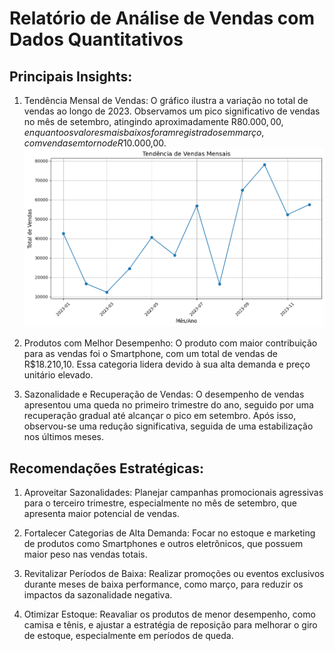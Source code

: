# Relatório de Análise de Vendas com Dados Quantitativos

## Principais Insights:

1. Tendência Mensal de Vendas: O gráfico ilustra a variação no total de vendas ao longo de 2023. Observamos um pico significativo de vendas no mês de setembro, atingindo aproximadamente R$80.000,00, enquanto os valores mais baixos foram registrados em março, com vendas em torno de R$10.000,00.
![resultado 2023-1 a 2023-12](image.png)

2. Produtos com Melhor Desempenho: O produto com maior contribuição para as vendas foi o Smartphone, com um total de vendas de R$18.210,10. Essa categoria lidera devido à sua alta demanda e preço unitário elevado.

3. Sazonalidade e Recuperação de Vendas: O desempenho de vendas apresentou uma queda no primeiro trimestre do ano, seguido por uma recuperação gradual até alcançar o pico em setembro. Após isso, observou-se uma redução significativa, seguida de uma estabilização nos últimos meses.

## Recomendações Estratégicas:

1. Aproveitar Sazonalidades: Planejar campanhas promocionais agressivas para o terceiro trimestre, especialmente no mês de setembro, que apresenta maior potencial de vendas.

2. Fortalecer Categorias de Alta Demanda: Focar no estoque e marketing de produtos como Smartphones e outros eletrônicos, que possuem maior peso nas vendas totais.

3. Revitalizar Períodos de Baixa: Realizar promoções ou eventos exclusivos durante meses de baixa performance, como março, para reduzir os impactos da sazonalidade negativa.

4. Otimizar Estoque: Reavaliar os produtos de menor desempenho, como camisa e tênis, e ajustar a estratégia de reposição para melhorar o giro de estoque, especialmente em períodos de queda.